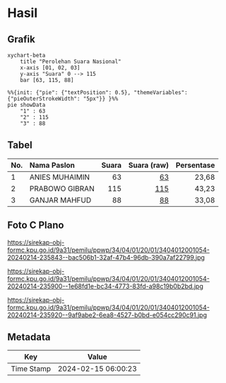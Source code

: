 # Hasil

## Grafik

```mermaid
xychart-beta
    title "Perolehan Suara Nasional"
    x-axis [01, 02, 03]
    y-axis "Suara" 0 --> 115
    bar [63, 115, 88]
```

```mermaid
%%{init: {"pie": {"textPosition": 0.5}, "themeVariables": {"pieOuterStrokeWidth": "5px"}} }%%
pie showData
    "1" : 63
    "2" : 115
    "3" : 88
```

## Tabel

| No. | Nama Paslon    | Suara | Suara (raw) | Persentase |
|:--- |:-------------- | -----:| -----------:| ----------:|
| 1   | ANIES MUHAIMIN | 63    | [63][p-1]   | 23,68      |
| 2   | PRABOWO GIBRAN | 115   | [115][p-2]  | 43,23      |
| 3   | GANJAR MAHFUD  | 88    | [88][p-3]   | 33,08      |


[p-1]: https://github.com/gigit-pemilu/pemilu-2024/blob/main/pilpres/hitung-suara/sub/34-di-yogyakarta/sub/04-sleman/sub/01-gamping/sub/2001-balecatur/sub/054-tps/sub/paslon-1.txt
[p-2]: https://github.com/gigit-pemilu/pemilu-2024/blob/main/pilpres/hitung-suara/sub/34-di-yogyakarta/sub/04-sleman/sub/01-gamping/sub/2001-balecatur/sub/054-tps/sub/paslon-2.txt
[p-3]: https://github.com/gigit-pemilu/pemilu-2024/blob/main/pilpres/hitung-suara/sub/34-di-yogyakarta/sub/04-sleman/sub/01-gamping/sub/2001-balecatur/sub/054-tps/sub/paslon-3.txt

## Foto C Plano

https://sirekap-obj-formc.kpu.go.id/9a31/pemilu/ppwp/34/04/01/20/01/3404012001054-20240214-235843--bac506b1-32af-47b4-96db-390a7af22799.jpg

https://sirekap-obj-formc.kpu.go.id/9a31/pemilu/ppwp/34/04/01/20/01/3404012001054-20240214-235900--1e68fd1e-bc34-4773-83fd-a98c19b0b2bd.jpg

https://sirekap-obj-formc.kpu.go.id/9a31/pemilu/ppwp/34/04/01/20/01/3404012001054-20240214-235920--9af9abe2-6ea8-4527-b0bd-e054cc290c91.jpg


## Metadata

| Key        | Value               |
| ---------- | ------------------- |
| Time Stamp | 2024-02-15 06:00:23 |



